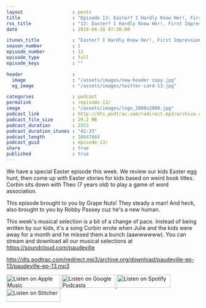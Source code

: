 ```yaml
---
layout                  : posts
title                   : "Episode 13: Easter? I Hardly Know Her!, First Impressions, Fighting Geography"
rss_title               : "13: Easter? I Hardly Know Her!, First Impressions, Fighting Geography"
date                    : 2019-04-18 07:30:00

itunes_title			: "Easter? I Hardly Know Her!, First Impressions, Fighting Geography"
season_number			: 1
episode_number			: 13
episode_type			: full
episode_keys			: ""

header                  : 
  image                 : "/assets/images/new-header copy.jpg"
  og_image              : "/assets/images/twitter-card-13.jpg"

categories              : podcast
permalink               : /episode-13/
image                   : "/assets/images/logo_2000x2000.jpg"
podcast_link            : http://dts.podtrac.com/redirect.mp3/archive.org/download/paudeville-ep-13/paudeville-ep-13.mp3
podcast_file_size       : 29.2 MB
podcast_duration        : 2553
podcast_duration_itunes : "42:33"
podcast_length          : 30647884
podcast_guid            : episode-13/
share                   : true
published               : true 
---
```

We have a special Easter episode this week. We review our kids Easter egg hunt, then come up with Easter stories for kids based on weird book titles.
Corbin sits down with Theo (7 years old) to play a game of word association.

This episode brought to you by Grape Nuts! They steady a man! And heck, also brought to you by Robby Passey cuz he's a new human.

This week's musical selection is a bit of a change of pace. Instead of being written by our kids, it's a song Corbin wrote when Julie and the kids were away for a month and he missed them a bunch (aawwwwww). You can stream and download all our musical selections at <a href="https://soundcloud.com/paudeville">https://soundcloud.com/paudeville</a>

http://dts.podtrac.com/redirect.mp3/archive.org/download/paudeville-ep-13/paudeville-ep-13.mp3

<a href="https://itunes.apple.com/us/podcast/paudeville/id1450915591">
	<img src='{{ site.url }}{{ site.baseurl }}/assets/images/US_UK_Apple_Podcasts_Listen_Badge_RGB_140x34.png' width='140px' height='34' alt='Listen on Apple Music'/>
</a>
<a href="https://podcasts.google.com/feed/aHR0cHM6Ly9wYXVkZXZpbGxlLmNvbS9wb2RjYXN0LWZlZWQueG1s">
	<img src='{{ site.url }}{{ site.baseurl }}/assets/images/google_podcasts_badge_140x34.png' width='140px' height='34' alt='Listen on Google Podcasts'/>
</a>
<a href="https://open.spotify.com/show/4q5RNUUtU4XFqsymP7dcTw">
	<img src='{{ site.url }}{{ site.baseurl }}/assets/images/Spotify_Listen_Badge_RGB_140x34.png' width='140px' height='34' alt='Listen on Spotify'/>
</a>
<a href="https://www.stitcher.com/s?fid=363388&refid=stpr">
	<img src='{{ site.url }}{{ site.baseurl }}/assets/images/Stitcher_Listen_Badge_Color_Dark_BG_140x34.png' width='140px' height='34' alt='Listen on Stitcher'/>
</a>
